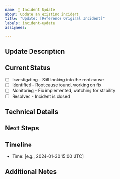 ```yaml
---
name: 🔄 Incident Update
about: Update an existing incident
title: "Update: [Reference Original Incident]"
labels: incident-update
assignees: ''

---
```


<!-- 
Instructions:
1. Reference the original incident in the title
2. Fill in the update details below
3. Update the status if it has changed
-->

## Update Description
<!-- Detailed description of what has changed -->

## Current Status
<!-- Select the current state -->
- [ ] Investigating - Still looking into the root cause
- [ ] Identified - Root cause found, working on fix
- [ ] Monitoring - Fix implemented, watching for stability
- [ ] Resolved - Incident is closed

## Technical Details
<!-- Any technical details about the update -->

## Next Steps
<!-- What actions are planned next -->

## Timeline
<!-- When did this update occur -->
- Time: [e.g., 2024-01-30 15:00 UTC]

## Additional Notes
<!-- Any other relevant information -->
